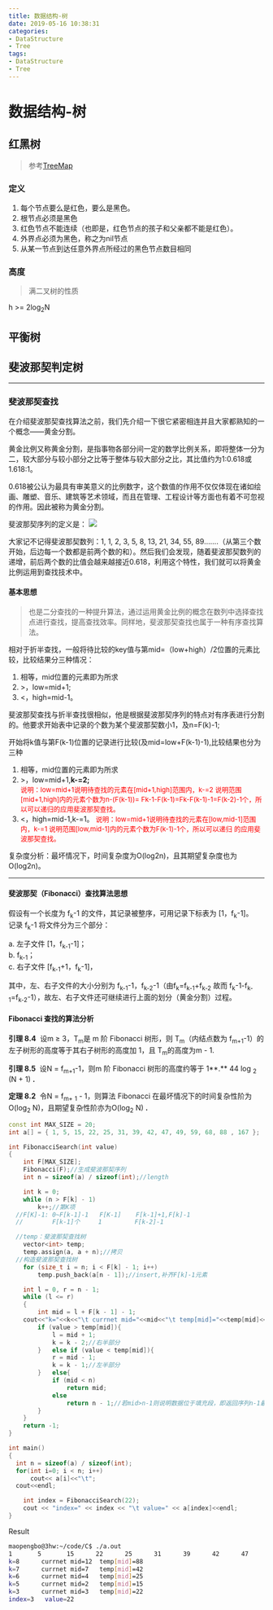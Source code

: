 ```yaml
---
title: 数据结构-树
date: 2019-05-16 10:38:31
categories:
- DataStructure
- Tree
tags:
- DataStructure
- Tree
---
```

# 数据结构-树

## 红黑树
>参考[TreeMap](https://guanyuespace.github.io/2019/05/15/TreeMap)

### 定义
1. 每个节点要么是红色，要么是黑色。
2. 根节点必须是黑色
3. 红色节点不能连续（也即是，红色节点的孩子和父亲都不能是红色）。
4. 外界点必须为黑色，称之为nil节点
5. 从某一节点到达任意外界点所经过的黑色节点数目相同

### 高度
>满二叉树的性质

h >= 2log<sub>2</sub>N



## 平衡树

## 斐波那契判定树 <!-- 斐波那契查找 -->

---
### 斐波那契查找
在介绍斐波那契查找算法之前，我们先介绍一下很它紧密相连并且大家都熟知的一个概念——黄金分割。

黄金比例又称黄金分割，是指事物各部分间一定的数学比例关系，即将整体一分为二，较大部分与较小部分之比等于整体与较大部分之比，其比值约为1:0.618或1.618:1。

0.618被公认为最具有审美意义的比例数字，这个数值的作用不仅仅体现在诸如绘画、雕塑、音乐、建筑等艺术领域，而且在管理、工程设计等方面也有着不可忽视的作用。因此被称为黄金分割。

斐波那契序列的定义是： ![](http://cc.jlu.edu.cn/G2S/eWebEditor/uploadfile/20121217102641001.png)

大家记不记得斐波那契数列：1, 1, 2, 3, 5, 8, 13, 21, 34, 55, 89…….（从第三个数开始，后边每一个数都是前两个数的和）。然后我们会发现，随着斐波那契数列的递增，前后两个数的比值会越来越接近0.618，利用这个特性，我们就可以将黄金比例运用到查找技术中。<!-- 斐波那契数列又称为黄金分割数列-->


#### 基本思想
>也是二分查找的一种提升算法，通过运用黄金比例的概念在数列中选择查找点进行查找，提高查找效率。同样地，斐波那契查找也属于一种有序查找算法。

相对于折半查找，一般将待比较的key值与第mid=（low+high）/2位置的元素比较，比较结果分三种情况：
1. 相等，mid位置的元素即为所求
2. &gt;，low=mid+1;
3. &lt;，high=mid-1。

斐波那契查找与折半查找很相似，他是根据斐波那契序列的特点对有序表进行分割的。他要求开始表中记录的个数为某个斐波那契数小1，及n=F(k)-1;

开始将k值与第F(k-1)位置的记录进行比较(及mid=low+F(k-1)-1),比较结果也分为三种
1. 相等，mid位置的元素即为所求
2. &gt;，low=mid+1,**k-=2;**            
<font size="-1" color="red">说明：low=mid+1说明待查找的元素在[mid+1,high]范围内，k-=2 说明范围[mid+1,high]内的元素个数为n-(F(k-1))= Fk-1-F(k-1)=Fk-F(k-1)-1=F(k-2)-1个，所以可以递归的应用斐波那契查找。</font>
3. &lt;，high=mid-1,k-=1。
<font size="-1" color="red">说明：low=mid+1说明待查找的元素在[low,mid-1]范围内，k-=1 说明范围[low,mid-1]内的元素个数为F(k-1)-1个，所以可以递归 的应用斐波那契查找。</font>

复杂度分析：最坏情况下，时间复杂度为O(log2n)，且其期望复杂度也为O(log2n)。

---
#### 斐波那契（Fibonacci）查找算法思想

假设有一个长度为 f<sub>k</sub>-1 的文件，其记录被整序，可用记录下标表为 [1，f<sub>k</sub>-1]。  
记录 f<sub>k</sub>-1 将文件分为三个部分：   

a. 左子文件 [1，f<sub>k-1</sub>-1]；   
b. f<sub>k-1</sub>；    
c. 右子文件 [f<sub>k-1</sub>+1，f<sub>k</sub>-1]，   

其中，左、右子文件的大小分别为 f<sub>k-1</sub>-1，f<sub>k-2</sub>-1（由f<sub>k</sub>=f<sub>k-1</sub>+f<sub>k-2</sub> 故而 f<sub>k</sub>-1-f<sub>k-1</sub>=f<sub>k-2</sub>-1），故左、右子文件还可继续进行上面的划分（黄金分割）过程。


#### Fibonacci 查找的算法分析

**引理 8.4**  设m ≥ 3，T<sub>m</sub>是 m 阶 Fibonacci 树形，则 T<sub>m</sub>（内结点数为 f<sub>m+1</sub>-1）的左子树形的高度等于其右子树形的高度加 1，且 T<sub>m</sub>的高度为m - 1.

**引理 8.5**  设N = f<sub>m+1</sub>-1，则m 阶 Fibonacci 树形的高度约等于 1**.** 44 log <sub>2</sub> (N + 1) **.**

**定理 8.2**  令N = f<sub>m+</sub> <sub>1</sub> - 1，则算法 Fibonacci 在最坏情况下的时间复杂性阶为O(log<sub>2</sub> N)，且期望复杂性阶亦为O(log<sub>2</sub> N) **.**


```c++
const int MAX_SIZE = 20;
int a[] = { 1, 5, 15, 22, 25, 31, 39, 42, 47, 49, 59, 68, 88 , 167 };

int FibonacciSearch(int value)
{
	int F[MAX_SIZE];
	Fibonacci(F);//生成斐波那契序列
	int n = sizeof(a) / sizeof(int);//length

	int k = 0;
	while (n > F[k] - 1)
		k++;//第K项
  //F[K]-1: 0~F[k-1]-1   F[K-1]    F[k-1]+1,F[k]-1
  //        F[k-1]个     1         F[k-2]-1

  //temp：斐波那契查找树
	vector<int> temp;
	temp.assign(a, a + n);//拷贝
  //构造斐波那契查找树
	for (size_t i = n; i < F[k] - 1; i++)
		temp.push_back(a[n - 1]);//insert,补齐F[k]-1元素

	int l = 0, r = n - 1;
	while (l <= r)
	{
		int mid = l + F[k - 1] - 1;
    cout<<"k="<<k<<"\t currnet mid="<<mid<<"\t temp[mid]="<<temp[mid]<<endl;
		if (value > temp[mid]){
			l = mid + 1;
			k = k - 2;//右半部分
		}	else if (value < temp[mid]){
			r = mid - 1;
			k = k - 1;//左半部分
		}	else{
			if (mid < n)
				return mid;
			else
				return n - 1;//若mid>n-1则说明数据位于填充段，即返回序列n-1最后一元
		}
	}
	return -1;
}

int main()
{
  int n = sizeof(a) / sizeof(int);
  for(int i=0; i < n; i++)
      cout<< a[i]<<"\t";
  cout<<endl;

	int index = FibonacciSearch(22);
	cout << "index=" << index << "\t value=" << a[index]<<endl;
}
```

Result
```sh
maopengbo@3hw:~/code/C$ ./a.out
1       5       15      22      25      31      39      42      47      49      59      68      88      167
k=8      currnet mid=12  temp[mid]=88
k=7      currnet mid=7   temp[mid]=42
k=6      currnet mid=4   temp[mid]=25
k=5      currnet mid=2   temp[mid]=15
k=3      currnet mid=3   temp[mid]=22
index=3   value=22
```
